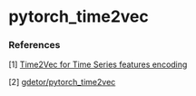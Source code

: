 # pytorch_time2vec

### References

[1] [Time2Vec for Time Series features encoding](https://towardsdatascience.com/time2vec-for-time-series-features-encoding-a03a4f3f937e)

[2] [gdetor/pytorch_time2vec](https://github.com/gdetor/pytorch_time2vec)